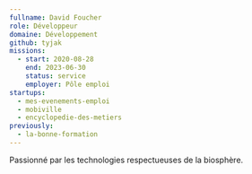 ```yaml
---
fullname: David Foucher
role: Développeur
domaine: Développement
github: tyjak
missions:
  - start: 2020-08-28
    end: 2023-06-30
    status: service
    employer: Pôle emploi
startups:
  - mes-evenements-emploi
  - mobiville
  - encyclopedie-des-metiers
previously:
  - la-bonne-formation
---
```


Passionné par les technologies respectueuses de la biosphère.
